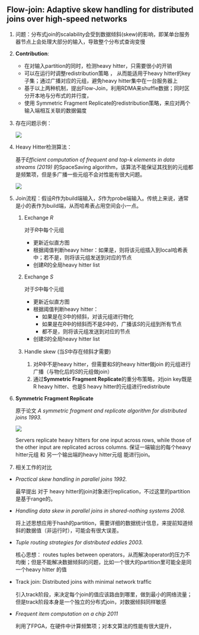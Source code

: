 ## Flow-join: Adaptive skew handling for distributed joins over high-speed networks

1. 问题：分布式join的scalability会受到数据倾斜(skew)的影响，即某单台服务器节点上会处理大部分的输入，导致整个分布式查询变慢

2. **Contribution**:
   - 在对输入partition的同时，检测heavy hitter，只需要很小的开销
   - 可以在运行时调整redistribution策略 ， 从而能适用于heavy hitter的key子集；通过广播对应的元组，避免heavy hitter集中在一台服务器上
   - 基于以上两种机制，提出Flow-Join，利用RDMA来shuffle数据；同时区分开本地与分布式的并行度，
   - 使用 Symmetric Fragment Replicate的redistribution策略，来应对两个输入端相互关联的数据偏度

3. 存在问题示例：

   ![](https://cchw-1257198376.cos.ap-chengdu.myqcloud.com/test/clipboard_20200910020916.png)

4. Heavy Hitter检测算法：

   基于*Efficient computation of frequent and top-k elements in data streams* *(2019)* 的SpaceSaving algorithm，该算法不能保证其找到的元组都是频繁项，但是多广播一些元组不会对性能有很大问题。

   ![](https://cchw-1257198376.cos.ap-chengdu.myqcloud.com/test/clipboard_20200910021118.png)

5. Join流程：假设*R*作为build端输入，*S*作为probe端输入。传统上来说，通常是小的表作为build端，从而哈希表占用空间会小一点。

   1. Exchange *R*

      对于*R*中每个元组

      - 更新近似直方图
      - 根据阈值判断heavy hitter：如果是，则将该元组插入到local哈希表中；若不是，则将该元组发送到对应的节点
      - 创建*R*的全局heavy hitter list

   2. Exchange *S*

      对于*S*中每个元组

      - 更新近似直方图
      - 根据阈值判断heavy hitter：
        - 如果是在*S*中的倾斜，对该元组进行物化
        - 如果是在*R*中的倾斜而不是*S*中的，广播该*S*的元组到所有节点
        - 都不是，则将该元组发送到对应的节点
      - 创建*S*的全局heavy hitter list

   3. Handle skew (当*S*中存在倾斜才需要)

      1. 对*R*中不是heavy hitter，但需要和*S*的heavy hitter做join 的元组进行广播（与物化后的*S*的元组做join）
      2. 通过**Symmetric Fragment Replicate**的重分布策略，对join key既是R heavy hitter、也是S heavy hitter的元组进行redistribute

6. **Symmetric Fragment Replicate**

   原于论文 *A symmetric fragment and replicate algorithm for distributed joins 1993.*

   ![](https://cchw-1257198376.cos.ap-chengdu.myqcloud.com/test/clipboard_20200910041550.png)

   Servers replicate heavy hitters for one input across rows, while those of the other input are replicated across columns. 保证一端输出的每个heavy hitter元组 和 另一个输出端的heavy hitter元组 能进行join。

7. 相关工作的对比

- *Practical skew handling in parallel joins 1992.*

  最早提出 对于 heavy hitter的join对象进行replication，不过这里的partition是基于range的。

- *Handling data skew in parallel joins in shared-nothing systems 2008.*

  将上述思想应用于hash的partition，需要详细的数据统计信息，来提前知道倾斜的数据值（非运行时），可能会有很大误差。

- *Tuple routing strategies for distributed eddies 2003.*

  核心思想： routes tuples between operators，从而解决operator的压力不均衡；但是不能解决数据倾斜的问题，比如一个很大的partition里可能全是同一个heavy hitter 的值

- Track join: Distributed joins with minimal network trafﬁc

  引入track阶段，来决定每个join的值应该路由到哪里，做到最小的网络流量；但是track阶段本身是一个独立的分布式join，对数据倾斜同样敏感

- *Frequent item computation on a chip 2011*

  利用了FPGA，在硬件中计算频繁项；对本文算法的性能有很大提升，

